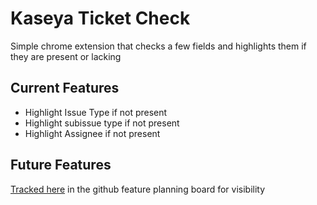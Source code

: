 # Kaseya Ticket Check

Simple chrome extension that checks a few fields and highlights them if they are present or lacking


## Current Features

 - Highlight Issue Type if not present
 - Highlight subissue type if not present
 - Highlight Assignee if not present


## Future Features

[Tracked here](https://github.com/users/phastings-the20/projects/1) in the github feature planning board for visibility
